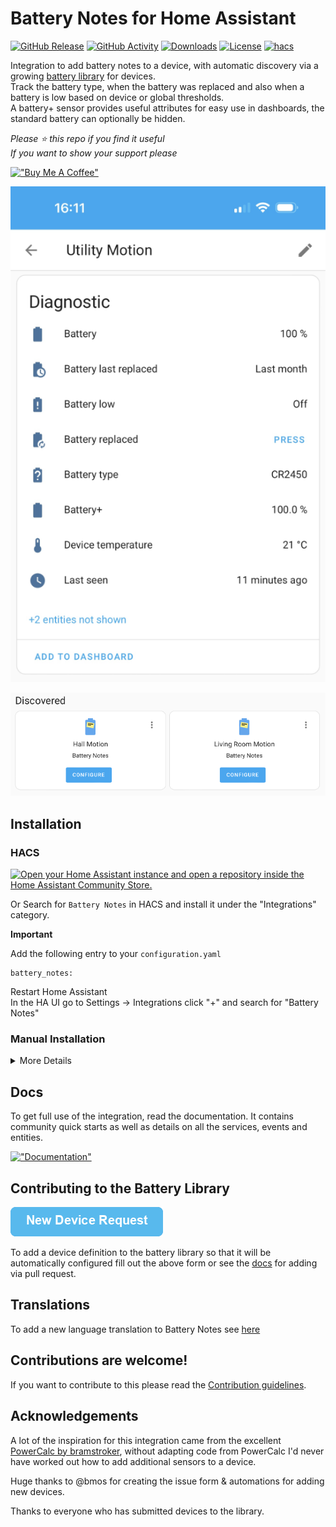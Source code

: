 # Battery Notes for Home Assistant

[![GitHub Release][releases-shield]][releases]
[![GitHub Activity][commits-shield]][commits]
[![Downloads][download-latest-shield]](Downloads)
[![License][license-shield]](LICENSE)
[![hacs][hacsbadge]][hacs]

Integration to add battery notes to a device, with automatic discovery via a growing [battery library](library.md) for devices.  
Track the battery type, when the battery was replaced and also when a battery is low based on device or global thresholds.  
A battery+ sensor provides useful attributes for easy use in dashboards, the standard battery can optionally be hidden.  

*Please :star: this repo if you find it useful*  
*If you want to show your support please*

[!["Buy Me A Coffee"](https://www.buymeacoffee.com/assets/img/custom_images/yellow_img.png)](https://www.buymeacoffee.com/codechimp)

![Battery Notes](https://raw.githubusercontent.com/andrew-codechimp/ha-battery-notes/main/docs/assets/screenshot-device.png "Battery Notes")

![Discovery](https://raw.githubusercontent.com/andrew-codechimp/ha-battery-notes/main/docs/assets/screenshot-discovery.png "Device Discovery")

## Installation

### HACS

[![Open your Home Assistant instance and open a repository inside the Home Assistant Community Store.](https://my.home-assistant.io/badges/hacs_repository.svg)](https://my.home-assistant.io/redirect/hacs_repository/?owner=andrew-codechimp&repository=HA-Battery-Notes&category=Integration)

Or
Search for `Battery Notes` in HACS and install it under the "Integrations" category.

**Important**

Add the following entry to your `configuration.yaml`
```
battery_notes:
```
Restart Home Assistant  
In the HA UI go to Settings -> Integrations click "+" and search for "Battery Notes"

### Manual Installation
<details>
<summary>More Details</summary>

* You should take the latest [published release](https://github.com/andrew-codechimp/ha-battery-notes/releases).  
* To install, place the contents of `custom_components` into the `<config directory>/custom_components` folder of your Home Assistant installation.  
* Add the following entry to your `configuration.yaml`  
```
battery_notes:
```
* Restart Home Assistant
* In the HA UI go to Settings -> Integrations click "+" and search for "Battery Notes"
</details>

## Docs

To get full use of the integration, read the documentation. It contains community quick starts as well as details on all the services, events and entities.

[!["Documentation"](https://raw.githubusercontent.com/andrew-codechimp/ha-battery-notes/main/docs/assets/documentation.png)](https://andrew-codechimp.github.io/HA-Battery-Notes/)

## Contributing to the Battery Library

[!["New Device Request"](https://raw.githubusercontent.com/andrew-codechimp/ha-battery-notes/main/docs/assets/new-device-request.png)](https://github.com/andrew-codechimp/HA-Battery-Notes/issues/new?template=new_device_request.yml&title=[Device]%3A+)

To add a device definition to the battery library so that it will be automatically configured fill out the above form or see the [docs](https://andrew-codechimp.github.io/HA-Battery-Notes/library) for adding via pull request.

## Translations

To add a new language translation to Battery Notes see [here](https://andrew-codechimp.github.io/HA-Battery-Notes/translations)

## Contributions are welcome!

If you want to contribute to this please read the [Contribution guidelines](CONTRIBUTING.md).

## Acknowledgements

A lot of the inspiration for this integration came from the excellent [PowerCalc by bramstroker](https://github.com/bramstroker/homeassistant-powercalc), without adapting code from PowerCalc I'd never have worked out how to add additional sensors to a device.

Huge thanks to @bmos for creating the issue form & automations for adding new devices.

Thanks to everyone who has submitted devices to the library.

<!---->
[battery_notes]: https://github.com/andrew-codechimp/HA-Battery-Notes
[commits-shield]: https://img.shields.io/github/commit-activity/y/andrew-codechimp/HA-Battery-Notes.svg?style=for-the-badge
[commits]: https://github.com/andrew-codechimp/HA-Battery-Notes/commits/main
[hacs]: https://github.com/hacs/integration
[hacsbadge]: https://img.shields.io/badge/HACS-Default-41BDF5.svg?style=for-the-badge
[discord]: https://discord.gg/Qa5fW2R
[discord-shield]: https://img.shields.io/discord/330944238910963714.svg?style=for-the-badge
[exampleimg]: example.png
[forum-shield]: https://img.shields.io/badge/community-forum-brightgreen.svg?style=for-the-badge
[forum]: https://community.home-assistant.io/t/custom-component-battery-notes/613821
[license-shield]: https://img.shields.io/github/license/andrew-codechimp/HA-Battery-Notes.svg?style=for-the-badge
[releases-shield]: https://img.shields.io/github/release/andrew-codechimp/HA-Battery-Notes.svg?style=for-the-badge
[releases]: https://github.com/andrew-codechimp/HA-Battery-Notes/releases
[download-latest-shield]: https://img.shields.io/github/downloads/andrew-codechimp/ha-battery-notes/latest/total?style=for-the-badge
